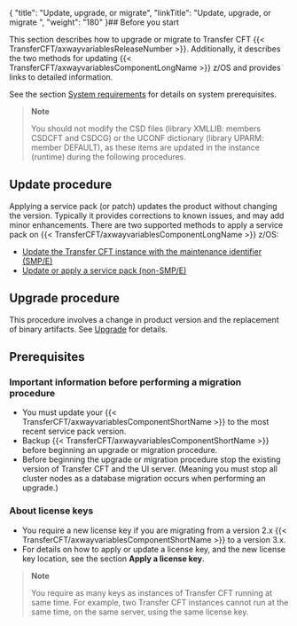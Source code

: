 {
    "title": "Update, upgrade, or migrate",
    "linkTitle": "Update, upgrade, or migrate ",
    "weight": "180"
}## Before you start

This section describes how to upgrade or migrate to Transfer CFT {{< TransferCFT/axwayvariablesReleaseNumber  >}}. Additionally, it describes the two methods for updating {{< TransferCFT/axwayvariablesComponentLongName  >}} z/OS and provides links to detailed information.

See the section <a href="../c_about_zos/r_prerequistes_zos" class="MCXref xref">System requirements</a> for details on system prerequisites.

> **Note**
>
> You should not modify the CSD files (library XMLLIB: members CSDCFT and CSDCG) or the UCONF dictionary (library UPARM: member DEFAULT), as these items are updated in the instance (runtime) during the following procedures.

## Update procedure

Applying a service pack (or patch) updates the product without changing the version. Typically it provides corrections to known issues, and may add minor enhancements. There are two supported methods to apply a service pack on {{< TransferCFT/axwayvariablesComponentLongName  >}} z/OS:

- [Update the Transfer CFT instance with the maintenance identifier (SMP/E)](c_update_zos/maintenance)
- [Update or apply a service pack (non-SMP/E)](c_update_zos/t_install_patch_zos)

## Upgrade procedure

This procedure involves a change in product version and the replacement of binary artifacts. See <a href="upgrade" class="MCXref xref">Upgrade</a> for details.

<span id="Upgrade_or_migrate_procedures"></span>

## Prerequisites

### Important information before performing a migration procedure

- You must update your {{< TransferCFT/axwayvariablesComponentShortName >}} to the most recent service pack version.
- Backup {{< TransferCFT/axwayvariablesComponentShortName >}} before beginning an upgrade or migration procedure.
- Before beginning the upgrade or migration procedure stop the existing version of Transfer CFT and the UI server. (Meaning you must stop all cluster nodes as a database migration occurs when performing an upgrade.)

### About license keys

- You require a new license key if you are migrating from a version 2.x {{< TransferCFT/axwayvariablesComponentShortName >}} to a version 3.x.
- For details on how to apply or update a license key, and the new license key location, see the section **Apply a license key**.

> **Note**
>
> You require as many keys as instances of Transfer CFT running at same time. For example, two Transfer CFT instances cannot run at the same time, on the same server, using the same license key.
